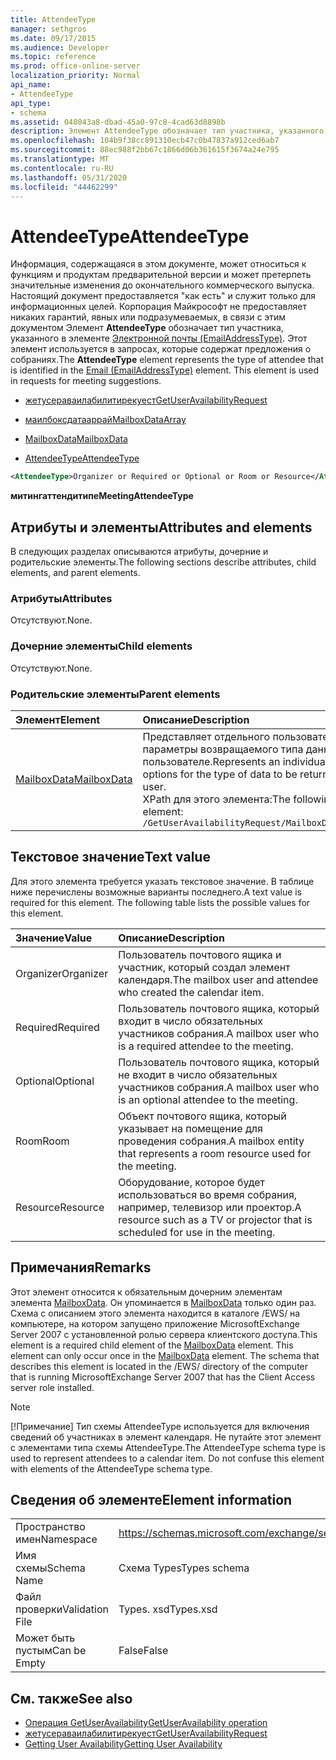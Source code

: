 ```yaml
---
title: AttendeeType
manager: sethgros
ms.date: 09/17/2015
ms.audience: Developer
ms.topic: reference
ms.prod: office-online-server
localization_priority: Normal
api_name:
- AttendeeType
api_type:
- schema
ms.assetid: 048043a8-dbad-45a0-97c8-4cad63d8898b
description: Элемент AttendeeType обозначает тип участника, указанного в элементе Электронной почты (EmailAddressType). Этот элемент используется в запросах, которые содержат предложения о собраниях.
ms.openlocfilehash: 104b9f38cc891310ecb47c0b47837a912ced6ab7
ms.sourcegitcommit: 88ec988f2bb67c1866d06b361615f3674a24e795
ms.translationtype: MT
ms.contentlocale: ru-RU
ms.lasthandoff: 05/31/2020
ms.locfileid: "44462299"
---
```

# <a name="attendeetype"></a><span data-ttu-id="52234-104">AttendeeType</span><span class="sxs-lookup"><span data-stu-id="52234-104">AttendeeType</span></span>

<span data-ttu-id="52234-p102">Информация, содержащаяся в этом документе, может относиться к функциям и продуктам предварительной версии и может претерпеть значительные изменения до окончательного коммерческого выпуска. Настоящий документ предоставляется "как есть" и служит только для информационных целей. Корпорация Майкрософт не предоставляет никаких гарантий, явных или подразумеваемых, в связи с этим документом Элемент **AttendeeType** обозначает тип участника, указанного в элементе [Электронной почты (EmailAddressType)](email-emailaddresstype.md). Этот элемент используется в запросах, которые содержат предложения о собраниях.</span><span class="sxs-lookup"><span data-stu-id="52234-p102">The **AttendeeType** element represents the type of attendee that is identified in the [Email (EmailAddressType)](email-emailaddresstype.md) element. This element is used in requests for meeting suggestions.</span></span> 
  
- [<span data-ttu-id="52234-107">жетусераваилабилитирекуест</span><span class="sxs-lookup"><span data-stu-id="52234-107">GetUserAvailabilityRequest</span></span>](getuseravailabilityrequest.md)
  
- [<span data-ttu-id="52234-108">маилбоксдатааррай</span><span class="sxs-lookup"><span data-stu-id="52234-108">MailboxDataArray</span></span>](mailboxdataarray.md)
  
- [<span data-ttu-id="52234-109">MailboxData</span><span class="sxs-lookup"><span data-stu-id="52234-109">MailboxData</span></span>](mailboxdata.md)
  
- [<span data-ttu-id="52234-110">AttendeeType</span><span class="sxs-lookup"><span data-stu-id="52234-110">AttendeeType</span></span>](attendeetype.md)
  
```xml
<AttendeeType>Organizer or Required or Optional or Room or Resource</AttendeeType>
```

 <span data-ttu-id="52234-111">**митингаттендитипе**</span><span class="sxs-lookup"><span data-stu-id="52234-111">**MeetingAttendeeType**</span></span>
## <a name="attributes-and-elements"></a><span data-ttu-id="52234-112">Атрибуты и элементы</span><span class="sxs-lookup"><span data-stu-id="52234-112">Attributes and elements</span></span>

<span data-ttu-id="52234-113">В следующих разделах описываются атрибуты, дочерние и родительские элементы.</span><span class="sxs-lookup"><span data-stu-id="52234-113">The following sections describe attributes, child elements, and parent elements.</span></span>
  
### <a name="attributes"></a><span data-ttu-id="52234-114">Атрибуты</span><span class="sxs-lookup"><span data-stu-id="52234-114">Attributes</span></span>

<span data-ttu-id="52234-115">Отсутствуют.</span><span class="sxs-lookup"><span data-stu-id="52234-115">None.</span></span>
  
### <a name="child-elements"></a><span data-ttu-id="52234-116">Дочерние элементы</span><span class="sxs-lookup"><span data-stu-id="52234-116">Child elements</span></span>

<span data-ttu-id="52234-117">Отсутствуют.</span><span class="sxs-lookup"><span data-stu-id="52234-117">None.</span></span>
  
### <a name="parent-elements"></a><span data-ttu-id="52234-118">Родительские элементы</span><span class="sxs-lookup"><span data-stu-id="52234-118">Parent elements</span></span>

|<span data-ttu-id="52234-119">**Элемент**</span><span class="sxs-lookup"><span data-stu-id="52234-119">**Element**</span></span>|<span data-ttu-id="52234-120">**Описание**</span><span class="sxs-lookup"><span data-stu-id="52234-120">**Description**</span></span>|
|:-----|:-----|
|[<span data-ttu-id="52234-121">MailboxData</span><span class="sxs-lookup"><span data-stu-id="52234-121">MailboxData</span></span>](mailboxdata.md) <br/> |<span data-ttu-id="52234-122">Представляет отдельного пользователя почтового ящика и параметры возвращаемого типа данных об этом пользователе.</span><span class="sxs-lookup"><span data-stu-id="52234-122">Represents an individual mailbox user and options for the type of data to be returned about the mailbox user.</span></span>  <br/> <span data-ttu-id="52234-123">XPath для этого элемента:</span><span class="sxs-lookup"><span data-stu-id="52234-123">The following is the XPath to this element:</span></span>  <br/>  `/GetUserAvailabilityRequest/MailboxDataArray[i]/MailboxData` <br/> |
   
## <a name="text-value"></a><span data-ttu-id="52234-124">Текстовое значение</span><span class="sxs-lookup"><span data-stu-id="52234-124">Text value</span></span>

<span data-ttu-id="52234-p103">Для этого элемента требуется указать текстовое значение. В таблице ниже перечислены возможные варианты последнего.</span><span class="sxs-lookup"><span data-stu-id="52234-p103">A text value is required for this element. The following table lists the possible values for this element.</span></span>
  
|<span data-ttu-id="52234-127">**Значение**</span><span class="sxs-lookup"><span data-stu-id="52234-127">**Value**</span></span>|<span data-ttu-id="52234-128">**Описание**</span><span class="sxs-lookup"><span data-stu-id="52234-128">**Description**</span></span>|
|:-----|:-----|
|<span data-ttu-id="52234-129">Organizer</span><span class="sxs-lookup"><span data-stu-id="52234-129">Organizer</span></span>  <br/> |<span data-ttu-id="52234-130">Пользователь почтового ящика и участник, который создал элемент календаря.</span><span class="sxs-lookup"><span data-stu-id="52234-130">The mailbox user and attendee who created the calendar item.</span></span>  <br/> |
|<span data-ttu-id="52234-131">Required</span><span class="sxs-lookup"><span data-stu-id="52234-131">Required</span></span>  <br/> |<span data-ttu-id="52234-132">Пользователь почтового ящика, который входит в число обязательных участников собрания.</span><span class="sxs-lookup"><span data-stu-id="52234-132">A mailbox user who is a required attendee to the meeting.</span></span>  <br/> |
|<span data-ttu-id="52234-133">Optional</span><span class="sxs-lookup"><span data-stu-id="52234-133">Optional</span></span>  <br/> |<span data-ttu-id="52234-134">Пользователь почтового ящика, который не входит в число обязательных участников собрания.</span><span class="sxs-lookup"><span data-stu-id="52234-134">A mailbox user who is an optional attendee to the meeting.</span></span>  <br/> |
|<span data-ttu-id="52234-135">Room</span><span class="sxs-lookup"><span data-stu-id="52234-135">Room</span></span>  <br/> |<span data-ttu-id="52234-136">Объект почтового ящика, который указывает на помещение для проведения собрания.</span><span class="sxs-lookup"><span data-stu-id="52234-136">A mailbox entity that represents a room resource used for the meeting.</span></span>  <br/> |
|<span data-ttu-id="52234-137">Resource</span><span class="sxs-lookup"><span data-stu-id="52234-137">Resource</span></span>  <br/> |<span data-ttu-id="52234-138">Оборудование, которое будет использоваться во время собрания, например, телевизор или проектор.</span><span class="sxs-lookup"><span data-stu-id="52234-138">A resource such as a TV or projector that is scheduled for use in the meeting.</span></span>  <br/> |
   
## <a name="remarks"></a><span data-ttu-id="52234-139">Примечания</span><span class="sxs-lookup"><span data-stu-id="52234-139">Remarks</span></span>

<span data-ttu-id="52234-p104">Этот элемент относится к обязательным дочерним элементам элемента [MailboxData](mailboxdata.md). Он упоминается в [MailboxData](mailboxdata.md) только один раз. Схема с описанием этого элемента находится в каталоге /EWS/ на компьютере, на котором запущено приложение MicrosoftExchange Server 2007 с установленной ролью сервера клиентского доступа.</span><span class="sxs-lookup"><span data-stu-id="52234-p104">This element is a required child element of the [MailboxData](mailboxdata.md) element. This element can only occur once in the [MailboxData](mailboxdata.md) element. The schema that describes this element is located in the /EWS/ directory of the computer that is running MicrosoftExchange Server 2007 that has the Client Access server role installed.</span></span> 
  
> [!NOTE]
> <span data-ttu-id="52234-p105">[!Примечание] Тип схемы AttendeeType используется для включения сведений об участниках в элемент календаря. Не путайте этот элемент с элементами типа схемы AttendeeType.</span><span class="sxs-lookup"><span data-stu-id="52234-p105">The AttendeeType schema type is used to represent attendees to a calendar item. Do not confuse this element with elements of the AttendeeType schema type.</span></span> 
  
## <a name="element-information"></a><span data-ttu-id="52234-145">Сведения об элементе</span><span class="sxs-lookup"><span data-stu-id="52234-145">Element information</span></span>

|||
|:-----|:-----|
|<span data-ttu-id="52234-146">Пространство имен</span><span class="sxs-lookup"><span data-stu-id="52234-146">Namespace</span></span>  <br/> |https://schemas.microsoft.com/exchange/services/2006/types  <br/> |
|<span data-ttu-id="52234-147">Имя схемы</span><span class="sxs-lookup"><span data-stu-id="52234-147">Schema Name</span></span>  <br/> |<span data-ttu-id="52234-148">Схема Types</span><span class="sxs-lookup"><span data-stu-id="52234-148">Types schema</span></span>  <br/> |
|<span data-ttu-id="52234-149">Файл проверки</span><span class="sxs-lookup"><span data-stu-id="52234-149">Validation File</span></span>  <br/> |<span data-ttu-id="52234-150">Types. xsd</span><span class="sxs-lookup"><span data-stu-id="52234-150">Types.xsd</span></span>  <br/> |
|<span data-ttu-id="52234-151">Может быть пустым</span><span class="sxs-lookup"><span data-stu-id="52234-151">Can be Empty</span></span>  <br/> |<span data-ttu-id="52234-152">False</span><span class="sxs-lookup"><span data-stu-id="52234-152">False</span></span>  <br/> |
   
## <a name="see-also"></a><span data-ttu-id="52234-153">См. также</span><span class="sxs-lookup"><span data-stu-id="52234-153">See also</span></span>

- [<span data-ttu-id="52234-154">Операция GetUserAvailability</span><span class="sxs-lookup"><span data-stu-id="52234-154">GetUserAvailability operation</span></span>](getuseravailability-operation.md)
- [<span data-ttu-id="52234-155">жетусераваилабилитирекуест</span><span class="sxs-lookup"><span data-stu-id="52234-155">GetUserAvailabilityRequest</span></span>](getuseravailabilityrequest.md)
- [<span data-ttu-id="52234-156">Getting User Availability</span><span class="sxs-lookup"><span data-stu-id="52234-156">Getting User Availability</span></span>](https://msdn.microsoft.com/library/d4133fcb-9b0f-4e6b-aadf-a389da83516a%28Office.15%29.aspx)

